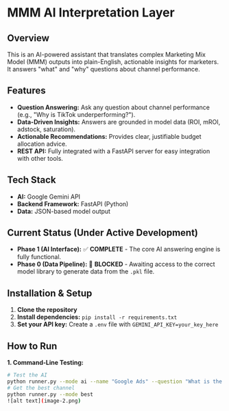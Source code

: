 # MMM AI Interpretation Layer

## Overview
This is an AI-powered assistant that translates complex Marketing Mix Model (MMM) outputs into plain-English, actionable insights for marketers. It answers "what" and "why" questions about channel performance.

## Features
*   **Question Answering:** Ask any question about channel performance (e.g., "Why is TikTok underperforming?").
*   **Data-Driven Insights:** Answers are grounded in model data (ROI, mROI, adstock, saturation).
*   **Actionable Recommendations:** Provides clear, justifiable budget allocation advice.
*   **REST API:** Fully integrated with a FastAPI server for easy integration with other tools.

## Tech Stack
*   **AI:** Google Gemini API
*   **Backend Framework:** FastAPI (Python)
*   **Data:** JSON-based model output

## Current Status (Under Active Development)
*   **Phase 1 (AI Interface):** ✅ **COMPLETE** - The core AI answering engine is fully functional.
*   **Phase 0 (Data Pipeline):** 🚧 **BLOCKED** - Awaiting access to the correct model library to generate data from the `.pkl` file.

## Installation & Setup
1.  **Clone the repository**
2.  **Install dependencies:** `pip install -r requirements.txt`
3.  **Set your API key:** Create a `.env` file with `GEMINI_API_KEY=your_key_here`

## How to Run
**1. Command-Line Testing:**
```bash
# Test the AI
python runner.py --mode ai --name "Google Ads" --question "What is the ROI?"
# Get the best channel
python runner.py --mode best
![alt text](image-2.png)


